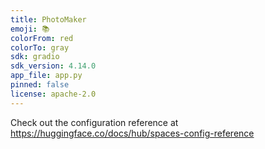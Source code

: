```yaml
---
title: PhotoMaker
emoji: 📚
colorFrom: red
colorTo: gray
sdk: gradio
sdk_version: 4.14.0
app_file: app.py
pinned: false
license: apache-2.0
---
```


Check out the configuration reference at https://huggingface.co/docs/hub/spaces-config-reference
